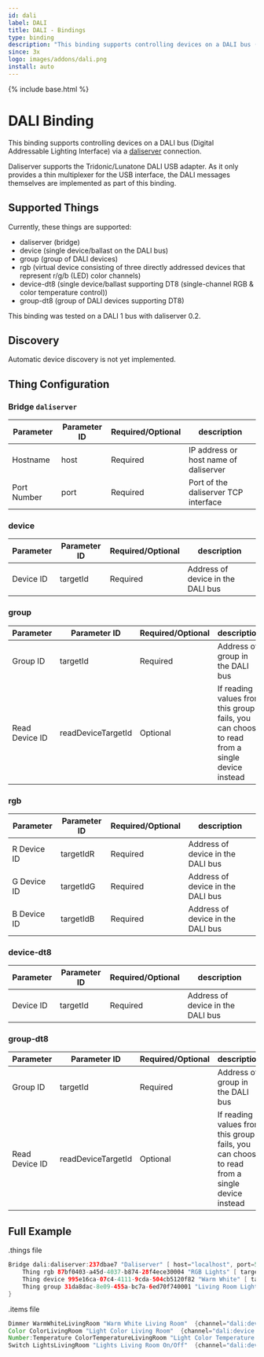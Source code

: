 ```yaml
---
id: dali
label: DALI
title: DALI - Bindings
type: binding
description: "This binding supports controlling devices on a DALI bus (Digital Addressable Lighting Interface) via a [daliserver](https://github.com/onitake/daliserver) connection."
since: 3x
logo: images/addons/dali.png
install: auto
---
```


<!-- Attention authors: Do not edit directly. Please add your changes to the appropriate source repository -->

{% include base.html %}

<AddonLogo />

# DALI Binding

This binding supports controlling devices on a DALI bus (Digital Addressable Lighting Interface) via a [daliserver](https://github.com/onitake/daliserver) connection.

Daliserver supports the Tridonic/Lunatone DALI USB adapter.
As it only provides a thin multiplexer for the USB interface, the DALI messages themselves are implemented as part of this binding.

## Supported Things

Currently, these things are supported:

- daliserver (bridge)
- device (single device/ballast on the DALI bus)
- group (group of DALI devices)
- rgb (virtual device consisting of three directly addressed devices that represent r/g/b (LED) color channels)
- device-dt8 (single device/ballast supporting DT8 (single-channel RGB & color temperature control))
- group-dt8 (group of DALI devices supporting DT8)

This binding was tested on a DALI 1 bus with daliserver 0.2.

## Discovery

Automatic device discovery is not yet implemented.

## Thing Configuration

### Bridge `daliserver`

| Parameter   | Parameter ID | Required/Optional |  description                           |
|-------------|--------------|-------------------|----------------------------------------|
| Hostname    | host         | Required          | IP address or host name of daliserver  |
| Port Number | port         | Required          | Port of the daliserver TCP interface   |

### device

| Parameter   | Parameter ID | Required/Optional |  description                           |
|-------------|--------------|-------------------|----------------------------------------|
| Device ID   | targetId     | Required          | Address of device in the DALI bus      |

### group

| Parameter      | Parameter ID       | Required/Optional | description                                                                                  |
|----------------|--------------------|-------------------|----------------------------------------------------------------------------------------------|
| Group  ID      | targetId           | Required          | Address of group in the DALI bus                                                             |
| Read Device ID | readDeviceTargetId | Optional          | If reading values from this group fails, you can choose to read from a single device instead |

### rgb

| Parameter   | Parameter ID | Required/Optional |  description                           |
|-------------|--------------|-------------------|----------------------------------------|
| R Device ID | targetIdR    | Required          | Address of device in the DALI bus      |
| G Device ID | targetIdG    | Required          | Address of device in the DALI bus      |
| B Device ID | targetIdB    | Required          | Address of device in the DALI bus      |

### device-dt8

| Parameter   | Parameter ID | Required/Optional |  description                           |
|-------------|--------------|-------------------|----------------------------------------|
| Device ID   | targetId     | Required          | Address of device in the DALI bus      |

### group-dt8

| Parameter      | Parameter ID       | Required/Optional | description                                                                                  |
|----------------|--------------------|-------------------|----------------------------------------------------------------------------------------------|
| Group  ID      | targetId           | Required          | Address of group in the DALI bus                                                             |
| Read Device ID | readDeviceTargetId | Optional          | If reading values from this group fails, you can choose to read from a single device instead |

## Full Example

.things file

```java
Bridge dali:daliserver:237dbae7 "Daliserver" [ host="localhost", port=55825] {
    Thing rgb 87bf0403-a45d-4037-b874-28f4ece30004 "RGB Lights" [ targetIdR=0, targetIdG=1, targetIdB=2 ]
    Thing device 995e16ca-07c4-4111-9cda-504cb5120f82 "Warm White" [ targetId=3 ]
    Thing group 31da8dac-8e09-455a-bc7a-6ed70f740001 "Living Room Lights" [ targetId=0, readDeviceTargetId=3 ]
}
```

.items file

```java
Dimmer WarmWhiteLivingRoom "Warm White Living Room"  {channel="dali:device:237dbae7:995e16ca-07c4-4111-9cda-504cb5120f82:dimImmediately"}
Color ColorLivingRoom "Light Color Living Room"  {channel="dali:device:237dbae7:87bf0403-a45d-4037-b874-28f4ece30004:color"}
Number:Temperature ColorTemperatureLivingRoom "Light Color Temperature Living Room [%d K]"  {channel="dali:device:237dbae7:87bf0403-a45d-4037-b874-28f4ece30004:color-temperature-abs"}
Switch LightsLivingRoom "Lights Living Room On/Off"  {channel="dali:device:237dbae7:31da8dac-8e09-455a-bc7a-6ed70f740001:dimImmediately"}
```
